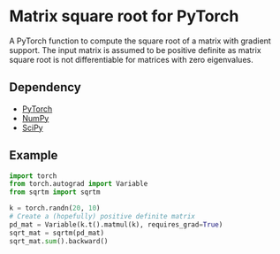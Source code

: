 # Matrix square root for PyTorch

A PyTorch function to compute the square root of a matrix with gradient support.
The input matrix is assumed to be positive definite as matrix square root
is not differentiable for matrices with zero eigenvalues.


## Dependency

* [PyTorch](http://pytorch.org/)
* [NumPy](http://www.numpy.org/)
* [SciPy](https://www.scipy.org/)

## Example

```python
import torch
from torch.autograd import Variable
from sqrtm import sqrtm

k = torch.randn(20, 10)
# Create a (hopefully) positive definite matrix
pd_mat = Variable(k.t().matmul(k), requires_grad=True)
sqrt_mat = sqrtm(pd_mat)
sqrt_mat.sum().backward()
```
